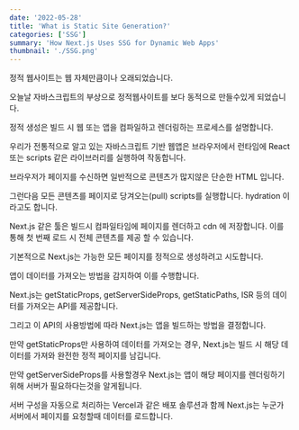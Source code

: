```yaml
---
date: '2022-05-28'
title: 'What is Static Site Generation?'
categories: ['SSG']
summary: 'How Next.js Uses SSG for Dynamic Web Apps'
thumbnail: './SSG.png'
---
```


정적 웹사이트는 웹 자체만큼이나 오래되었습니다.

오늘날 자바스크립트의 부상으로 정적웹사이트를 보다 동적으로 만들수있게 되었습니다.

정적 생성은 빌드 시 웹 또는 앱을 컴파일하고 렌더링하는 프로세스를 설명합니다.

우리가 전통적으로 알고 있는 자바스크립트 기반 웹앱은 브라우저에서 런타임에 React또는 scripts 같은 라이브러리를 실행하여 작동합니다.

브라우저가 페이지를 수신하면 일반적으로 콘텐츠가 많지않은 단순한 HTML 입니다.

그런다음 모든 콘텐츠를 페이지로 당겨오는(pull) scripts를 실행합니다.
hydration 이라고도 합니다.

Next.js 같은 툴은 빌드시 컴파일타임에 페이지를 렌더하고 cdn 에 저장합니다.
이를 통해 첫 번째 로드 시 전체 콘텐츠를 제공 할 수 있습니다.

기본적으로 Next.js는 가능한 모든 페이지를 정적으로 생성하려고 시도합니다.

앱이 데이터를 가져오는 방법을 감지하여 이를 수행합니다.

Next.js는 getStaticProps, getServerSideProps, getStaticPaths, ISR 등의 데이터를 가져오는 API를 제공합니다.

그리고 이 API의 사용방법에 따라 Next.js는 앱을 빌드하는 방법을 결정합니다.

만약 getStaticProps만 사용하여 데이터를 가져오는 경우,
Next.js는 빌드 시 해당 데이터를 가져와 완전한 정적 페이지를 남깁니다.

만약 getServerSideProps를 사용할경우 Next.js는 앱이 해당 페이지를 렌더링하기 위해 서버가 필요하다는것을 알게됩니다.

서버 구성을 자동으로 처리하는 Vercel과 같은 배포 솔루션과 함께 Next.js는 누군가 서버에서 페이지를 요청할때 데이터를 로드합니다.
